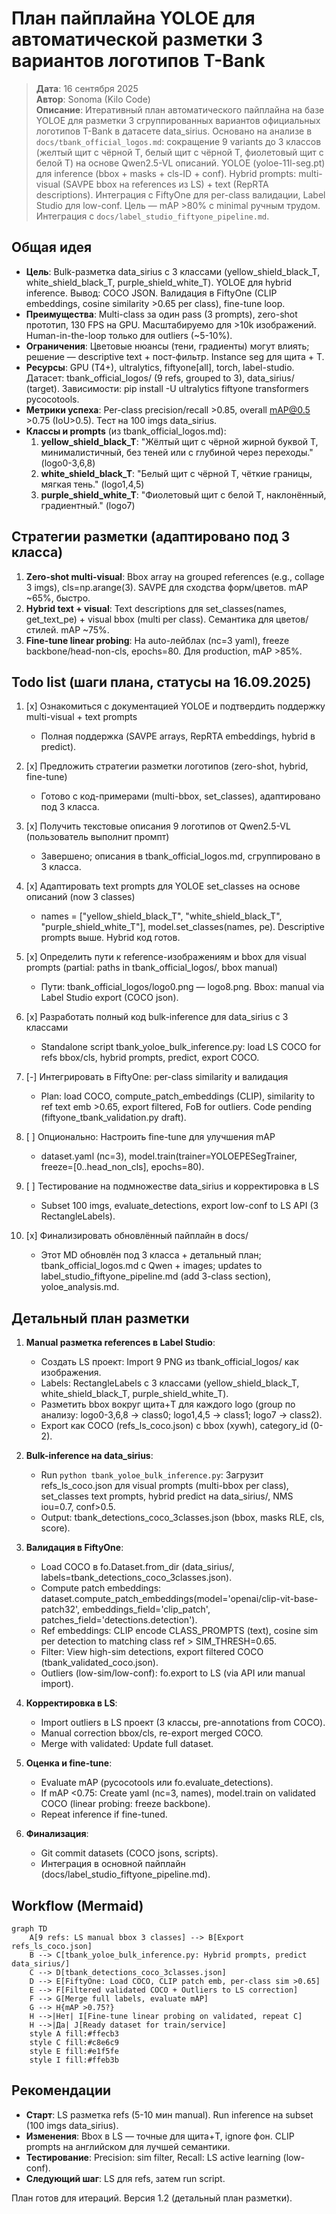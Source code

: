 # План пайплайна YOLOE для автоматической разметки 3 вариантов логотипов T-Bank

> **Дата**: 16 сентября 2025  
> **Автор**: Sonoma (Kilo Code)  
> **Описание**: Итеративный план автоматического пайплайна на базе YOLOE для разметки 3 сгруппированных вариантов официальных логотипов T-Bank в датасете data_sirius. Основано на анализе в `docs/tbank_official_logos.md`: сокращение 9 variants до 3 классов (желтый щит с чёрной T, белый щит с чёрной T, фиолетовый щит с белой T) на основе Qwen2.5-VL описаний. YOLOE (yoloe-11l-seg.pt) для inference (bbox + masks + cls-ID + conf). Hybrid prompts: multi-visual (SAVPE bbox на references из LS) + text (RepRTA descriptions). Интеграция с FiftyOne для per-class валидации, Label Studio для low-conf. Цель — mAP >80% с minimal ручным трудом. Интеграция с `docs/label_studio_fiftyone_pipeline.md`.

## Общая идея
- **Цель**: Bulk-разметка data_sirius с 3 классами (yellow_shield_black_T, white_shield_black_T, purple_shield_white_T). YOLOE для hybrid inference. Вывод: COCO JSON. Валидация в FiftyOne (CLIP embeddings, cosine similarity >0.65 per class), fine-tune loop.
- **Преимущества**: Multi-class за один pass (3 prompts), zero-shot прототип, 130 FPS на GPU. Масштабируемо для >10k изображений. Human-in-the-loop только для outliers (~5-10%).
- **Ограничения**: Цветовые нюансы (тени, градиенты) могут влиять; решение — descriptive text + пост-фильтр. Instance seg для щита + T.
- **Ресурсы**: GPU (T4+), ultralytics, fiftyone[all], torch, label-studio. Датасет: tbank_official_logos/ (9 refs, grouped to 3), data_sirius/ (target). Зависимости: pip install -U ultralytics fiftyone transformers pycocotools.
- **Метрики успеха**: Per-class precision/recall >0.85, overall mAP@0.5 >0.75 (IoU>0.5). Тест на 100 imgs data_sirius.
- **Классы и prompts** (из tbank_official_logos.md):
  1. **yellow_shield_black_T**: "Жёлтый щит с чёрной жирной буквой T, минималистичный, без теней или с глубиной через переходы." (logo0-3,6,8)
  2. **white_shield_black_T**: "Белый щит с чёрной T, чёткие границы, мягкая тень." (logo1,4,5)
  3. **purple_shield_white_T**: "Фиолетовый щит с белой T, наклонённый, градиентный." (logo7)

## Стратегии разметки (адаптировано под 3 класса)
1. **Zero-shot multi-visual**: Bbox array на grouped references (e.g., collage 3 imgs), cls=np.arange(3). SAVPE для сходства форм/цветов. mAP ~65%, быстро.
2. **Hybrid text + visual**: Text descriptions для set_classes(names, get_text_pe) + visual bbox (multi per class). Семантика для цветов/стилей. mAP ~75%.
3. **Fine-tune linear probing**: На auto-лейблах (nc=3 yaml), freeze backbone/head-non-cls, epochs=80. Для production, mAP >85%.

## Todo list (шаги плана, статусы на 16.09.2025)
1. [x] Ознакомиться с документацией YOLOE и подтвердить поддержку multi-visual + text prompts  
   - Полная поддержка (SAVPE arrays, RepRTA embeddings, hybrid в predict).

2. [x] Предложить стратегии разметки логотипов (zero-shot, hybrid, fine-tune)  
   - Готово с код-примерами (multi-bbox, set_classes), адаптировано под 3 класса.

3. [x] Получить текстовые описания 9 логотипов от Qwen2.5-VL (пользователь выполнит промпт)  
   - Завершено; описания в tbank_official_logos.md, сгруппировано в 3 класса.

4. [x] Адаптировать text prompts для YOLOE set_classes на основе описаний (now 3 classes)  
   - names = ["yellow_shield_black_T", "white_shield_black_T", "purple_shield_white_T"], model.set_classes(names, pe). Descriptive prompts выше. Hybrid код готов.

5. [x] Определить пути к reference-изображениям и bbox для visual prompts (partial: paths in tbank_official_logos/, bbox manual)  
   - Пути: tbank_official_logos/logo0.png — logo8.png. Bbox: manual via Label Studio export (COCO json).

6. [x] Разработать полный код bulk-inference для data_sirius с 3 классами  
   - Standalone script tbank_yoloe_bulk_inference.py: load LS COCO for refs bbox/cls, hybrid prompts, predict, export COCO.

7. [-] Интегрировать в FiftyOne: per-class similarity и валидация  
   - Plan: load COCO, compute_patch_embeddings (CLIP), similarity to ref text emb >0.65, export filtered, FoB for outliers. Code pending (fiftyone_tbank_validation.py draft).

8. [ ] Опционально: Настроить fine-tune для улучшения mAP  
   - dataset.yaml (nc=3), model.train(trainer=YOLOEPESegTrainer, freeze=[0..head_non_cls], epochs=80).

9. [ ] Тестирование на подмножестве data_sirius и корректировка в LS  
   - Subset 100 imgs, evaluate_detections, export low-conf to LS API (3 RectangleLabels).

10. [x] Финализировать обновлённый пайплайн в docs/  
    - Этот MD обновлён под 3 класса + детальный план; tbank_official_logos.md с Qwen + images; updates to label_studio_fiftyone_pipeline.md (add 3-class section), yoloe_analysis.md.

## Детальный план разметки
1. **Manual разметка references в Label Studio**:
   - Создать LS проект: Import 9 PNG из tbank_official_logos/ как изображения.
   - Labels: RectangleLabels с 3 классами (yellow_shield_black_T, white_shield_black_T, purple_shield_white_T).
   - Разметить bbox вокруг щита+T для каждого logo (group по анализу: logo0-3,6,8 -> class0; logo1,4,5 -> class1; logo7 -> class2).
   - Export как COCO (refs_ls_coco.json) с bbox (xywh), category_id (0-2).

2. **Bulk-inference на data_sirius**:
   - Run `python tbank_yoloe_bulk_inference.py`: Загрузит refs_ls_coco.json для visual prompts (multi-bbox per class), set_classes text prompts, hybrid predict на data_sirius/, NMS iou=0.7, conf>0.5.
   - Output: tbank_detections_coco_3classes.json (bbox, masks RLE, cls, score).

3. **Валидация в FiftyOne**:
   - Load COCO в fo.Dataset.from_dir (data_sirius/, labels=tbank_detections_coco_3classes.json).
   - Compute patch embeddings: dataset.compute_patch_embeddings(model='openai/clip-vit-base-patch32', embeddings_field='clip_patch', patches_field='detections.detection').
   - Ref embeddings: CLIP encode CLASS_PROMPTS (text), cosine sim per detection to matching class ref > SIM_THRESH=0.65.
   - Filter: View high-sim detections, export filtered COCO (tbank_validated_coco.json).
   - Outliers (low-sim/low-conf): fo.export to LS (via API или manual import).

4. **Корректировка в LS**:
   - Import outliers в LS проект (3 классы, pre-annotations from COCO).
   - Manual correction bbox/cls, re-export merged COCO.
   - Merge with validated: Update full dataset.

5. **Оценка и fine-tune**:
   - Evaluate mAP (pycocotools или fo.evaluate_detections).
   - If mAP <0.75: Create yaml (nc=3, names), model.train on validated COCO (linear probing: freeze backbone).
   - Repeat inference if fine-tuned.

6. **Финализация**:
   - Git commit datasets (COCO jsons, scripts).
   - Интеграция в основной пайплайн (docs/label_studio_fiftyone_pipeline.md).

## Workflow (Mermaid)
```mermaid
graph TD
    A[9 refs: LS manual bbox 3 classes] --> B[Export refs_ls_coco.json]
    B --> C[tbank_yoloe_bulk_inference.py: Hybrid prompts, predict data_sirius/]
    C --> D[tbank_detections_coco_3classes.json]
    D --> E[FiftyOne: Load COCO, CLIP patch emb, per-class sim >0.65]
    E --> F[Filtered validated COCO + Outliers to LS correction]
    F --> G[Merge full labels, evaluate mAP]
    G --> H{mAP >0.75?}
    H -->|Нет| I[Fine-tune linear probing on validated, repeat C]
    H -->|Да| J[Ready dataset for train/service]
    style A fill:#ffecb3
    style C fill:#c8e6c9
    style E fill:#e1f5fe
    style I fill:#ffeb3b
```

## Рекомендации
- **Старт**: LS разметка refs (5-10 мин manual). Run inference на subset (100 imgs data_sirius).
- **Изменения**: Bbox в LS — точные для щита+T, ignore фон. CLIP prompts на английском для лучшей семантики.
- **Тестирование**: Precision: sim filter, Recall: LS active learning (low-conf).
- **Следующий шаг**: LS для refs, затем run script.

План готов для итераций. Версия 1.2 (детальный план разметки).